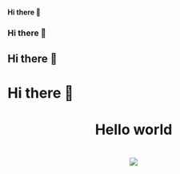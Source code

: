 #### Hi there 👋
### Hi there 👋
## Hi there 👋
# Hi there 👋
<h1 align='center'>Hello world </h1>
<h1 align="center">
    <img src="https://readme-typing-svg.herokuapp.com/?font=Righteous&size=35&center=true&vCenter=true&width=500&height=70&duration=4000&lines=Hi+There!+👋;+I'm+Sohibjon+Karimjonov!;" />
</h1>
